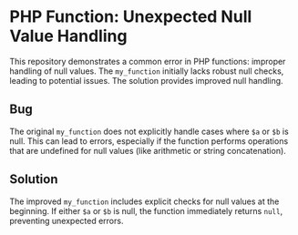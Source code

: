 # PHP Function: Unexpected Null Value Handling

This repository demonstrates a common error in PHP functions: improper handling of null values.  The `my_function` initially lacks robust null checks, leading to potential issues. The solution provides improved null handling.

## Bug

The original `my_function` does not explicitly handle cases where `$a` or `$b` is null. This can lead to errors, especially if the function performs operations that are undefined for null values (like arithmetic or string concatenation).

## Solution

The improved `my_function` includes explicit checks for null values at the beginning. If either `$a` or `$b` is null, the function immediately returns `null`, preventing unexpected errors.
